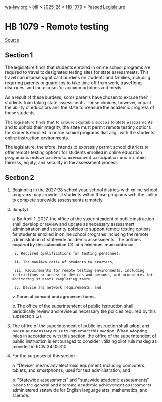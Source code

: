 [wa-law.org](/) > [bill](/bill/) > [2025-26](/bill/2025-26/) > [HB 1079](/bill/2025-26/hb/1079/) > [Passed Legislature](/bill/2025-26/hb/1079/S.PL/)

# HB 1079 - Remote testing

[Source](http://lawfilesext.leg.wa.gov/biennium/2025-26/Pdf/Bills/House%20Passed%20Legislature/1079-S.PL.pdf)

## Section 1
The legislature finds that students enrolled in online school programs are required to travel to designated testing sites for state assessments. This travel can impose significant burdens on students and families, including requiring parents or guardians to take time off from work, travel long distances, and incur costs for accommodations and meals.

As a result of these burdens, some parents have chosen to excuse their students from taking state assessments. These choices, however, impact the ability of educators and the state to measure the academic progress of these students.

The legislature finds that to ensure equitable access to state assessments and to uphold their integrity, the state must permit remote testing options for students enrolled in online school programs that align with the students' online instruction environments.

The legislature, therefore, intends to expressly permit school districts to offer remote testing options for students enrolled in online education programs to reduce barriers to assessment participation, and maintain fairness, equity, and security in the assessment process.

## Section 2
1. Beginning in the 2027-28 school year, school districts with online school programs may provide all students within those programs with the ability to complete statewide assessments remotely.

2. [Empty]

    a. By April 1, 2027, the office of the superintendent of public instruction shall develop or review and update as necessary assessment administration and security policies to support remote testing options for students enrolled in online school programs including the remote administration of statewide academic assessments. The policies required by this subsection (2), at a minimum, must address:

        i. Required qualifications for testing personnel;

        ii. The maximum ratio of students to proctors;

        iii. Requirements for remote testing environments, including restrictions on access to devices and persons, and procedures for monitoring students completing tests;

        iv. Device and network requirements; and

    v. Parental consent and agreement forms.

    b. The office of the superintendent of public instruction shall periodically review and revise as necessary the policies required by this subsection (2).

3. The office of the superintendent of public instruction shall adopt and revise as necessary rules to implement this section. When adopting rules in accordance with this section, the office of the superintendent of public instruction is encouraged to consider utilizing pilot rule making as provided in RCW 34.05.310.

4. For the purposes of this section:

    a. "Device" means any electronic equipment, including computers, tablets, and smartphones, used for test administration; and

    b. "Statewide assessments" and "statewide academic assessments" means the general and alternate academic achievement assessments administered statewide for English language arts, mathematics, and science.
